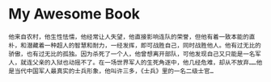 # My Awesome Book

    他来自农村，他生性怯懦，他经常让人失望，他直接影响连队的荣誉，但他有着一致本能的直朴，和潜藏着一种超人的智慧和耐力，一经发挥，即可战胜自己，同时战胜他人。他有过无比的骄傲，也有过无比的孤独。因为杀死了一个人，他曾想离开部队，可他发现自己又只能是一名军人，就连父亲的入狱也动摇不了。在一场世界军人的生死角逐中，他几经危难，却从不放弃……他是当代中国军人最真实的士兵形象，他叫许三多，《士兵》里的一名二级士官…